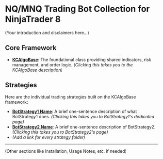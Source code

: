 # NQ/MNQ Trading Bot Collection for NinjaTrader 8

(Your introduction and disclaimers here...)

## Core Framework

*   [**KCAlgoBase**](./KCAlgoBase/README.md): The foundational class providing shared indicators, risk management, and order logic. *(Clicking this takes you to the KCAlgoBase description)*

## Strategies

Here are the individual trading strategies built on the KCAlgoBase framework:

*   [**BotStrategy1 Name**](./Strategies/BotStrategy1/README.md): A brief one-sentence description of what BotStrategy1 does. *(Clicking this takes you to BotStrategy1's dedicated page)*
*   [**BotStrategy2 Name**](./Strategies/BotStrategy2/README.md): A brief one-sentence description of BotStrategy2. *(Clicking this takes you to BotStrategy2's page)*
*   *(Add a link for every strategy folder)*

---

(Other sections like Installation, Usage Notes, etc. if needed)
